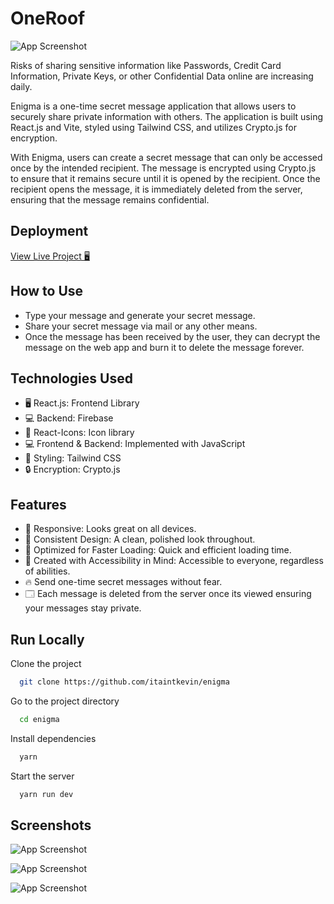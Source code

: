 
# OneRoof
![App Screenshot](https://cdn.discordapp.com/attachments/918024642860548126/1121323101465100389/mobile_1.png)

Risks of sharing sensitive information like Passwords, Credit Card Information, Private Keys, or other Confidential Data online are increasing daily. 

Enigma is a one-time secret message application that allows users to securely share private information with others. The application is built using React.js and Vite, styled using Tailwind CSS, and utilizes Crypto.js for encryption.

With Enigma, users can create a secret message that can only be accessed once by the intended recipient. The message is encrypted using Crypto.js to ensure that it remains secure until it is opened by the recipient. Once the recipient opens the message, it is immediately deleted from the server, ensuring that the message remains confidential.

## Deployment 

[View Live Project 🖥](https://enigma.kevinpaul.xyz)

## How to Use

- Type your message and generate your secret message.
- Share your secret message via mail or any other means.
- Once the message has been received by the user, they can decrypt the message on the web app and burn it to delete the message forever.


## Technologies Used

- 🖥️ React.js: Frontend Library
- 💻 Backend: Firebase 
- 🎯 React-Icons: Icon library
- 💻 Frontend & Backend: Implemented with JavaScript 
- 🎨 Styling: Tailwind CSS
- 🔒 Encryption: Crypto.js


## Features

- 📱 Responsive: Looks great on all devices.
- 🎨 Consistent Design: A clean, polished look throughout.
- 🚀 Optimized for Faster Loading: Quick and efficient loading time.
- 🙏 Created with Accessibility in Mind: Accessible to everyone, regardless of abilities.
- 🔥 Send one-time secret messages without fear.
- 🗔 Each message is deleted from the server once its viewed ensuring your messages stay private.


## Run Locally

Clone the project

```bash
  git clone https://github.com/itaintkevin/enigma
```

Go to the project directory

```bash
  cd enigma
```

Install dependencies

```bash
  yarn
```

Start the server

```bash
  yarn run dev
```


## Screenshots

![App Screenshot](https://cdn.discordapp.com/attachments/918024642860548126/1078350548459335750/mobile_10.png)

![App Screenshot](https://cdn.discordapp.com/attachments/918024642860548126/1078350548195086426/mobile_11.png)

![App Screenshot](https://cdn.discordapp.com/attachments/918024642860548126/1078350547956015154/mobile_12.png)
